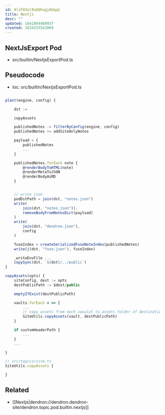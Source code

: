 ```yaml
---
id: AlzFH3ol9ubQhagjAUqq1
title: Nextjs
desc: ""
updated: 1641064480937
created: 1634255542869
---
```


## NextJsExport Pod

- src/builtin/NextjsExportPod.ts

## Pseudocode

- loc: src/builtin/NextjsExportPod.ts

```ts

plant(engine, config) {

    dst :=

    copyAssets

    publishedNotes := filterByConfig(engine, config)
    publishedNotes += addSiteOnlyNotes

    payload = {
        publishedNotes
        ...
    }

    publishedNotes.forEach note {
        @renderBodyToHTML(note)
        @renderMetaToJSON
        @renderBodyAsMD
    }


    // write json
    podDstPath = join(dst, "notes.json")
    write(
        join(dst, "notes.json")),
        removeBodyFromNotesDict(payload)
    )
    write(
        join(dst, "dendron.json"),
        config
    )

    fuseIndex = createSerializedFuseNoteIndex(publishedNotes)
    write(j(dst, "fuse.json"), fuseIndex)

    _writeEnvFile ...
    copySync(dst, `${dst}/../public`)
}

copyAssets(opts) {
    siteConfig, dest := opts
    destPublicPath := $dest/public

    emptyIfExist(destPublicPath)

    vaults.forEach v => {
        ...
        // copy assets from each vauulut to assets folder of destination
        SiteUtils.copyAssets(vault, destPublicPath)
    }

    if customHeaderPath {
        ...
    }
    ...

}

// src/topics/site.ts
SiteUtils.copyAssets {

}

```

## Related

- [[Nextjs|dendron://dendron.dendron-site/dendron.topic.pod.builtin.nextjs]]
